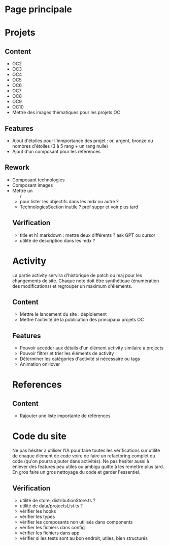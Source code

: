 # Page principale 

# Projets

## Content

- OC2
- OC3
- OC4
- OC5
- OC6
- OC7
- OC8
- OC9
- OC10
- Mettre des images thématiques pour les projets OC

## Features

- Ajout d'étoiles pour l'inmportance des projet : or, argent, bronze ou nombres d'étoiles (3 à 5 rang + un rang nulle)
- Ajout d'un composant pour les références

## Rework

- Composant technologies
- Composant images
- Mettre un <ul>/<li> pour lister les objectifs dans les mdx ou autre ?
- TechnologiesSection inutile ? préf suppr et voir plus tard

## Vérification

- title et h1 markdown : mettre deux différents ? ask GPT ou cursor
- utilité de description dans les mdx ?

# Activity 

La partie activity servira d'historique de patch ou maj pour les changements de site. Chaque note doit être synthétique (énumération des modifications) et regrouper un maximum d'éléments.

## Content

- Mettre le lancement du site : déploiement
- Mettre l'activité de la publication des principaux projets OC

## Features

- Pouvoir accéder aux détails d'un élément activity similaire à projects
- Pouvoir filtrer et trier les éléments de activity
- Déterminer les catégories d'activité si nécessaire ou tags
- Animation onHover

# References

## Content

- Rajouter une liste importante de références

# Code du site

Ne pas hésiter à utiliser l'IA pour faire toutes les vérifications sur utilité de chaque élément de code voire de faire un refactoring complet du code (qu'on pourra ajouter dans activités). Ne pas hésiter aussi à enlever des features peu utiles ou ambigu quitte à les remettre plus tard. En gros faire un gros nettoyage du code et garder l'essentiel.

## Vérification

- utilité de store, distributionStore.ts ?
- utilité de data/projectsList.ts ?
- vérifier les hooks
- vérifier les types
- vérifier les composants non utilisés dans components
- vérifier les fichiers dans config
- vérifier les fichiers dans app
- vérifier si les tests sont au bon endroit, utiles, bien structurés
